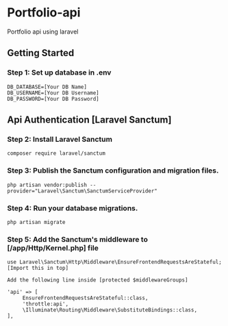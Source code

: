 # Portfolio-api
Portfolio api using laravel 

## Getting Started

### Step 1: Set up database in .env

~~~~
DB_DATABASE=[Your DB Name]
DB_USERNAME=[Your DB Username]
DB_PASSWORD=[Your DB Password]
~~~~

## Api Authentication [Laravel Sanctum]

### Step 2: Install Laravel Sanctum
~~~~
composer require laravel/sanctum
~~~~

### Step 3: Publish the Sanctum configuration and migration files.
~~~~
php artisan vendor:publish --provider="Laravel\Sanctum\SanctumServiceProvider"
~~~~

### Step 4: Run your database migrations.
~~~~
php artisan migrate 
~~~~

### Step 5: Add the Sanctum's middleware to [/app/Http/Kernel.php] file
~~~~
use Laravel\Sanctum\Http\Middleware\EnsureFrontendRequestsAreStateful; [Import this in top]

Add the following line inside [protected $middlewareGroups] 

'api' => [
     EnsureFrontendRequestsAreStateful::class,
     'throttle:api',
     \Illuminate\Routing\Middleware\SubstituteBindings::class,
],
~~~~
